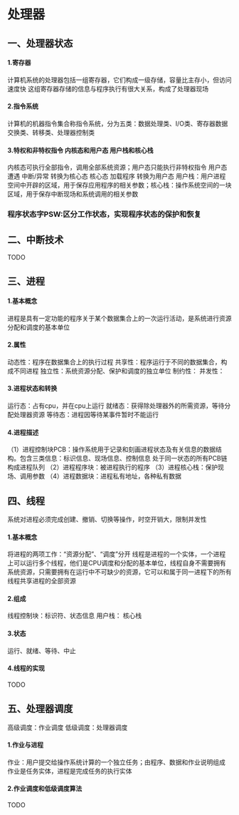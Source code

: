 # 处理器
## 一、处理器状态 
#### 1.寄存器
计算机系统的处理器包括一组寄存器，它们构成一级存储，容量比主存小，但访问速度快
这组寄存器存储的信息与程序执行有很大关系，构成了处理器现场
#### 2.指令系统
计算机的机器指令集合称指令系统，分为五类：数据处理类、I/O类、寄存器数据交换类、转移类、处理器控制类
#### 3.特权和非特权指令 内核态和用户态 用户栈和核心栈
内核态可执行全部指令，调用全部系统资源；用户态只能执行非特权指令
用户态遭遇 中断/异常 转换为核心态
核心态 加载程序 转换为用户态
用户栈：用户进程空间中开辟的区域，用于保存应用程序的相关参数；核心栈：操作系统空间的一块区域，用于保存中断现场和系统调用的相关参数
### 程序状态字PSW:区分工作状态，实现程序状态的保护和恢复



## 二、中断技术
TODO



## 三、进程
#### 1.基本概念
进程是具有一定功能的程序关于某个数据集合上的一次运行活动，是系统进行资源分配和调度的基本单位
#### 2.属性
动态性：程序在数据集合上的执行过程
共享性：程序运行于不同的数据集合，构成不同进程
独立性：系统资源分配、保护和调度的独立单位
制约性：
并发性：
#### 3.进程状态和转换
运行态：占有cpu，并在cpu上运行
就绪态：获得除处理器外的所需资源，等待分配处理器资源
等待态：进程因等待某事件暂时不能运行
#### 4.进程描述
（1）进程控制块PCB：操作系统用于记录和刻画进程状态及有关信息的数据结构。包含三类信息：标识信息、现场信息、控制信息
处于同一状态的所有PCB链构成进程队列
（2）进程程序块：被进程执行的程序
（3）进程核心栈：保护现场、调用参数
（4）进程数据块：进程私有地址，各种私有数据



## 四、线程
系统对进程必须完成创建、撤销、切换等操作，时空开销大，限制并发性
#### 1.基本概念
将进程的两项工作：“资源分配”、“调度”分开
线程是进程的一个实体，一个进程上可以运行多个线程，他们是CPU调度和分配的基本单位，线程自身不需要拥有系统资源，只需要拥有在运行中不可缺少的资源，它可以和属于同一进程下的所有线程共享进程的全部资源
#### 2.组成
线程控制块：标识符、状态信息
用户栈：
核心栈
#### 3.状态
运行、就绪、等待、中止
#### 4.线程的实现
TODO



## 五、处理器调度
高级调度：作业调度
低级调度：处理器调度
#### 1.作业与进程
作业：用户提交给操作系统计算的一个独立任务；由程序、数据和作业说明组成
作业是任务实体，进程是完成任务的执行实体
#### 2.作业调度和低级调度算法
TODO